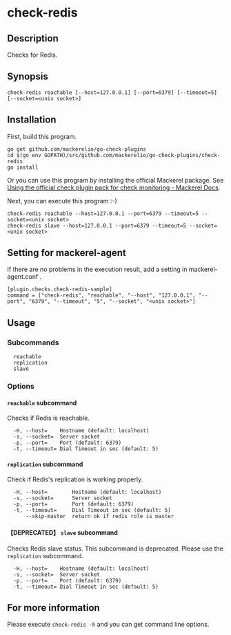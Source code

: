 # check-redis

## Description

Checks for Redis.

## Synopsis
```
check-redis reachable [--host=127.0.0.1] [--port=6379] [--timeout=5] [--socket=<unix socket>]
```

## Installation

First, build this program.

```
go get github.com/mackerelio/go-check-plugins
cd $(go env GOPATH)/src/github.com/mackerelio/go-check-plugins/check-redis
go install
```

Or you can use this program by installing the official Mackerel package. See [Using the official check plugin pack for check monitoring - Mackerel Docs](https://mackerel.io/docs/entry/howto/mackerel-check-plugins).


Next, you can execute this program :-)

```
check-redis reachable --host=127.0.0.1 --port=6379 --timeout=5 --socket=<unix socket>
check-redis slave --host=127.0.0.1 --port=6379 --timeout=5 --socket=<unix socket>
```


## Setting for mackerel-agent

If there are no problems in the execution result, add a setting in mackerel-agent.conf .

```
[plugin.checks.check-redis-sample]
command = ["check-redis", "reachable", "--host", "127.0.0.1", "--port", "6379", "--timeout", "5", "--socket", "<unix socket>"]
```

## Usage
### Subcommands

```
  reachable
  replication
  slave
```

### Options
#### `reachable` subcommand

Checks if Redis is reachable.

```
  -H, --host=    Hostname (default: localhost)
  -s, --socket=  Server socket
  -p, --port=    Port (default: 6379)
  -t, --timeout= Dial Timeout in sec (default: 5)
```

#### `replication` subcommand

Check if Redis's replication is working properly.

```
  -H, --host=        Hostname (default: localhost)
  -s, --socket=      Server socket
  -p, --port=        Port (default: 6379)
  -t, --timeout=     Dial Timeout in sec (default: 5)
      --skip-master  return ok if redis role is master
```

#### **【DEPRECATED】** `slave` subcommand

Checks Redis slave status. This subcommand is deprecated. Please use the `replication` subcommand.

```
  -H, --host=    Hostname (default: localhost)
  -s, --socket=  Server socket
  -p, --port=    Port (default: 6379)
  -t, --timeout= Dial Timeout in sec (default: 5)
```

## For more information

Please execute `check-redis -h` and you can get command line options.
